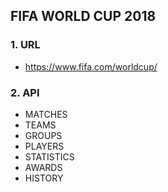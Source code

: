 ## FIFA WORLD CUP 2018



### 1. URL

- https://www.fifa.com/worldcup/

### 2. API

- MATCHES
- TEAMS
- GROUPS
- PLAYERS
- STATISTICS
- AWARDS
- HISTORY

